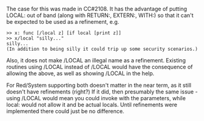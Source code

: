 The case for this was made in CC#2108. It has the advantage of putting LOCAL: out of band (along with RETURN:, EXTERN:, WITH:) so that it can't be expected to be used as a refinement, e.g.

```
>> x: func [/local z] [if local [print z]] 
>> x/local "silly..."
silly...
(In addition to being silly it could trip up some security scenarios.)
```
Also, it does not make /LOCAL an illegal name as a refinement. Existing routines using /LOCAL instead of /LOCAL would have the consequence of allowing the above, as well as showing /LOCAL in the help.

For Red/System supporting both doesn't matter in the near term, as it still doesn't have refinements (right?) If it did, then presumably the same issue - using /LOCAL would mean you could invoke with the parameters, while local: would not allow it and be actual locals. Until refinements were implemented there could just be no difference.